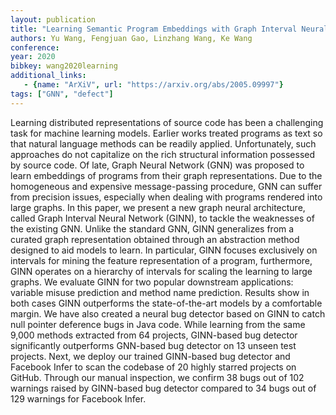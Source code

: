 ```yaml
---
layout: publication
title: "Learning Semantic Program Embeddings with Graph Interval Neural Network"
authors: Yu Wang, Fengjuan Gao, Linzhang Wang, Ke Wang
conference:
year: 2020
bibkey: wang2020learning
additional_links:
   - {name: "ArXiV", url: "https://arxiv.org/abs/2005.09997"}
tags: ["GNN", "defect"]
---
```

Learning distributed representations of source code has been a challenging task for machine learning models. Earlier works treated programs as text so that natural language methods can be readily applied. Unfortunately, such approaches do not capitalize on the rich structural information possessed by source code. Of late, Graph Neural Network (GNN) was proposed to learn embeddings of programs from their graph representations. Due to the homogeneous and expensive message-passing procedure, GNN can suffer from precision issues, especially when dealing with programs rendered into large graphs. In this paper, we present a new graph neural architecture, called Graph Interval Neural Network (GINN), to tackle the weaknesses of the existing GNN. Unlike the standard GNN, GINN generalizes from a curated graph representation obtained through an abstraction method designed to aid models to learn. In particular, GINN focuses exclusively on intervals for mining the feature representation of a program, furthermore, GINN operates on a hierarchy of intervals for scaling the learning to large graphs. We evaluate GINN for two popular downstream applications: variable misuse prediction and method name prediction. Results show in both cases GINN outperforms the state-of-the-art models by a comfortable margin. We have also created a neural bug detector based on GINN to catch null pointer deference bugs in Java code. While learning from the same 9,000 methods extracted from 64 projects, GINN-based bug detector significantly outperforms GNN-based bug detector on 13 unseen test projects. Next, we deploy our trained GINN-based bug detector and Facebook Infer to scan the codebase of 20 highly starred projects on GitHub. Through our manual inspection, we confirm 38 bugs out of 102 warnings raised by GINN-based bug detector compared to 34 bugs out of 129 warnings for Facebook Infer. 
